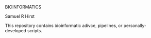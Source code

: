 BIOINFORMATICS

Samuel R Hirst

This repository contains bioinformatic adivce, pipelines, or personally-developed scripts. 


